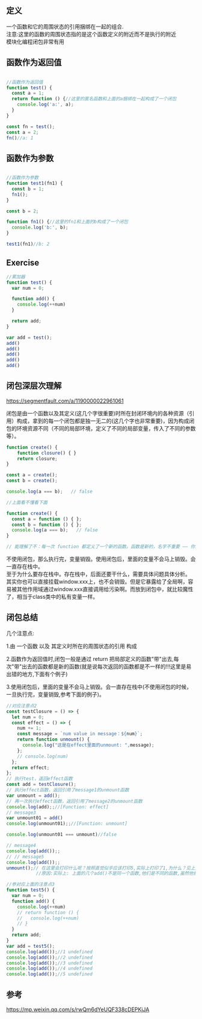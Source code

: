 ## 定义

一个函数和它的周围状态的引用捆绑在一起的组合.<br>
注意:这里的函数的周围状态指的是这个函数定义的附近而不是执行的附近 <br>
模块化编程闭包非常有用

## 函数作为返回值

```javascript

//函数作为返回值
function test() {
  const a = 1;
  return function () {//这里的匿名函数和上面的a捆绑在一起构成了一个闭包
    console.log('a:', a);
  }
}

const fn = test();
const a = 2;
fn()//a: 1

```

## 函数作为参数

```javascript

//函数作为参数
function test1(fn1) {
  const b = 1;
  fn1();
}

const b = 2;

function fn1() {//这里的fn1和上面的b构成了一个闭包
  console.log('b:', b);
}

test1(fn1)//b: 2

```

## Exercise
```javascript
//累加器
function test() {
  var num = 0;

  function add() {
    console.log(++num)
  }

  return add;
}

var add = test();
add()
add()
add()
add()
add()


```

## 闭包深层次理解

https://segmentfault.com/a/1190000022961061

闭包是由一个函数以及其定义(这几个字很重要)时所在封闭环境内的各种资源（引用）构成，拿到的每一个闭包都是独一无二的(这几个字也非常重要)，因为构成闭包的环境资源不同（不同的局部环境，定义了不同的局部变量，传入了不同的参数等）。


```js
function create() {
    function closure() { }
    return closure;
}

const a = create();
const b = create();

console.log(a === b);   // false

//上面看不懂看下面

function create() {
  const a = function () { };
  const b = function () { };
  console.log(a === b);   // false
}

// 能理解了不：每一次 function 都定义了一个新的函数。函数是新的，名字不重要 —— 你能叫小明，别人也能叫小明不是。

```

不使用闭包，那么执行完，变量销毁。使用闭包后，里面的变量不会马上销毁。会一直存在栈中。 <br>
至于为什么要存在栈中。存在栈中，后面还要干什么，需要具体问题具体分析。 <br>
其实你也可以直接挂载window.xxx上，也不会销毁。但是它暴露给了全局啊，容易被其他作用域通过window.xxx直接调用给污染啊。而放到闭包中，就比较魔性了，相当于class类中的私有变量一样。  <br>


## 闭包总结

几个注意点:

1.由 一个函数 以及 其定义时所在的周围状态的引用 构成

2.函数作为返回值时,闭包一般是通过 return 把局部定义的函数"带"出去,每次"带"出去的函数都是新的函数(就是说每次返回的函数都是不一样的!!!这里是易出错的地方,下面有个例子)

3.使用闭包后，里面的变量不会马上销毁。会一直存在栈中(不使用闭包的时候，一旦执行完，变量销毁,参考下面的例子)。

```js
//对应注意点2
const testClosure = () => {
  let num = 0;
  const effect = () => {
    num += 1;
    const message = `num value in message：${num}`;
    return function unmount() {
      console.log("这是在effect里面的unmount: ",message);
    };
    // console.log(num)
  };
  return effect;
};
// 执行test，返回effect函数
const add = testClosure();
// 执行effect函数，返回引用了message1的unmount函数
var unmount = add();
// 再一次执行effect函数，返回引用了message2的unmount函数
console.log(add);;//[Function: effect]
// message3
var unmount01 = add()
console.log(unmount01);;//[Function: unmount]

console.log(unmount01 === unmount)//false

// message4
console.log(add());;
// // message5
console.log(add());;
unmount();// 在这里会打印什么呢？按照直觉似乎应该打印5,实际上打印了1,为什么？见上面的总结
           //原因:实际上: 上面的几个add()不是同一个函数,他们是不同的函数,虽然他们的名字是一样的!!!
```


```js
//参对应上面的注意点3
function test5() {
  var num = 0;
  function add() {
    console.log(++num)
    // return function () {
    //   console.log(++num)
    // }
  }
  return add;
}
var add = test5();
console.log(add());//1 undefined
console.log(add());//2 undefined
console.log(add());//3 undefined
console.log(add());//4 undefined
console.log(add());//5 undefined
```

## 参考

https://mp.weixin.qq.com/s/rwQm6dYeUQF338cDEPKjJA



